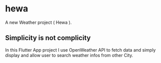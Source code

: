 # hewa

A new Weather project ( Hewa ).

## Simplicity is not complicity
In this Flutter App project I use OpenWeather API to fetch data and simply display and allow user to search weather infos from other City.


